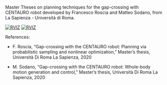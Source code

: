 Master Theses on planning techniques for the gap-crossing with CENTAURO robot developed by Francesco Roscia and Matteo Sodano, from La Sapienza - Università di Roma.

[![RVIZ](http://i3.ytimg.com/vi/2pVC1sGcJzc/0.jpg)](https://youtu.be/2pVC1sGcJzc?list=PLK7lwMRu60fk7P4OnhKIwR9imztp0I-yq) 
[![RVIZ](http://i3.ytimg.com/vi/2d5tgyJCeNA/0.jpg)](https://youtu.be/2d5tgyJCeNA?list=PLK7lwMRu60fk7P4OnhKIwR9imztp0I-yq)



References:

- F. Roscia, “Gap-crossing with the CENTAURO robot: Planning via probabilistic sampling and nonlinear optimization,” Master’s thesis, Università Di Roma La Sapienza, 2020

- M. Sodano, “Gap-crossing with the CENTAURO robot: Whole-body motion generation and control,” Master’s thesis, Università Di Roma La Sapienza, 2020
